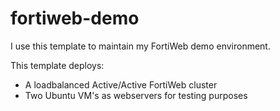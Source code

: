 # fortiweb-demo

I use this template to maintain my FortiWeb demo environment.

This template deploys:
- A loadbalanced Active/Active FortiWeb cluster
- Two Ubuntu VM's as webservers for testing purposes